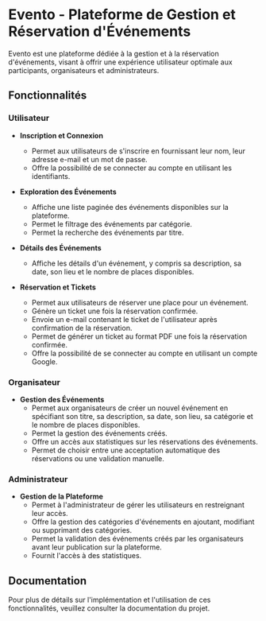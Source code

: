 # Evento - Plateforme de Gestion et Réservation d'Événements

Evento est une plateforme dédiée à la gestion et à la réservation d'événements, visant à offrir une expérience utilisateur optimale aux participants, organisateurs et administrateurs.

## Fonctionnalités

### Utilisateur

- **Inscription et Connexion**
  - Permet aux utilisateurs de s'inscrire en fournissant leur nom, leur adresse e-mail et un mot de passe.
  - Offre la possibilité de se connecter au compte en utilisant les identifiants.

- **Exploration des Événements**
  - Affiche une liste paginée des événements disponibles sur la plateforme.
  - Permet le filtrage des événements par catégorie.
  - Permet la recherche des événements par titre.

- **Détails des Événements**
  - Affiche les détails d'un événement, y compris sa description, sa date, son lieu et le nombre de places disponibles.

- **Réservation et Tickets**
  - Permet aux utilisateurs de réserver une place pour un événement.
  - Génère un ticket une fois la réservation confirmée.
  - Envoie un e-mail contenant le ticket de l'utilisateur après confirmation de la réservation.
  - Permet de générer un ticket au format PDF une fois la réservation confirmée.
  - Offre la possibilité de se connecter au compte en utilisant un compte Google.

### Organisateur

- **Gestion des Événements**
  - Permet aux organisateurs de créer un nouvel événement en spécifiant son titre, sa description, sa date, son lieu, sa catégorie et le nombre de places disponibles.
  - Permet la gestion des événements créés.
  - Offre un accès aux statistiques sur les réservations des événements.
  - Permet de choisir entre une acceptation automatique des réservations ou une validation manuelle.

### Administrateur

- **Gestion de la Plateforme**
  - Permet à l'administrateur de gérer les utilisateurs en restreignant leur accès.
  - Offre la gestion des catégories d'événements en ajoutant, modifiant ou supprimant des catégories.
  - Permet la validation des événements créés par les organisateurs avant leur publication sur la plateforme.
  - Fournit l'accès à des statistiques.

## Documentation

Pour plus de détails sur l'implémentation et l'utilisation de ces fonctionnalités, veuillez consulter la documentation du projet.

